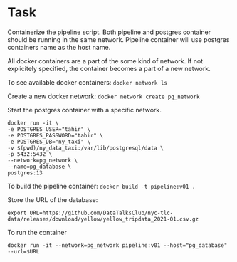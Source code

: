 # Task

Containerize the pipeline script. Both pipeline and postgres container should be running in the same network. Pipeline container will use postgres containers name as the host name.

All docker containers are a part of the some kind of network. If not explicitely specified, the container becomes a part of a new network.

To see available docker containers: `docker network ls`

Create a new docker network: `docker network create pg_network`

Start the postgres container with a specific network.

```
docker run -it \
-e POSTGRES_USER="tahir" \
-e POSTGRES_PASSWORD="tahir" \
-e POSTGRES_DB="ny_taxi" \
-v $(pwd)/ny_data_taxi:/var/lib/postgresql/data \
-p 5432:5432 \
--network=pg_network \
--name=pg_database \
postgres:13
```

To build the pipeline container: `docker build -t pipeline:v01 .`

Store the URL of the database:

`export URL=https://github.com/DataTalksClub/nyc-tlc-data/releases/download/yellow/yellow_tripdata_2021-01.csv.gz`

To run the container

```
docker run -it --network=pg_network pipeline:v01 --host="pg_database" --url=$URL
```